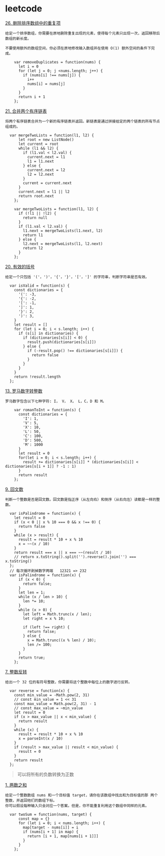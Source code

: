 # leetcode




[26. 删除排序数组中的重复项](https://leetcode-cn.com/problems/remove-duplicates-from-sorted-array/submissions/)

>>>
    给定一个排序数组，你需要在原地删除重复出现的元素，使得每个元素只出现一次，返回移除后数组的新长度。
    
    不要使用额外的数组空间，你必须在原地修改输入数组并在使用 O(1) 额外空间的条件下完成。 
>>>

```ecmascript 6
    var removeDuplicates = function(nums) {
      let i = 0
      for (let j = 0; j <nums.length; j++) {
        if (nums[i] !== nums[j]) {
          i++
          nums[i] = nums[j]
        }
      }
      return i + 1
    };
```

[21. 合并两个有序链表](https://leetcode-cn.com/problems/merge-two-sorted-lists/submissions/)

>>>
    将两个有序链表合并为一个新的有序链表并返回。新链表是通过拼接给定的两个链表的所有节点组成的。 
>>>

```ecmascript 6
  var mergeTwoLists = function(l1, l2) {
      let root = new ListNode()
      let current = root
      while (l1 && l2) {
        if (l1.val < l2.val) {
          current.next = l1
          l1 = l1.next
        } else {
          current.next = l2
          l2 = l2.next
        }
        current = current.next
      }
      current.next = l1 || l2
      return root.next
    };
    
    var mergeTwoLists = function(l1, l2) {
      if (!l1 || !l2) {
        return null
      }
      if (l1.val < l2.val) {
        l1.next = mergeTwoLists(l1.next, l2)
        return l1
      } else {
        l2.next = mergeTwoLists(l1, l2.next)
        return l2
      }
    };
```

[20. 有效的括号](https://leetcode-cn.com/problems/valid-parentheses/submissions/)

>>>
    给定一个只包括 '('，')'，'{'，'}'，'['，']' 的字符串，判断字符串是否有效。
>>>

```ecmascript 6
  var isValid = function(s) {
    const dictionaries = {
      '(': -3,
      '{': -2,
      '[': -1,
      ']': 1,
      '}': 2,
      ')': 3,
    }
    let result = []
    for (let i = 0; i < s.length; i++) {
      if (s[i] in dictionaries) {
        if (dictionaries[s[i]] < 0) {
          result.push(dictionaries[s[i]])
        } else {
          if (-result.pop() !== dictionaries[s[i]]) {
            return false
          }
        }
      }
    }
    return !result.length
  };
```


[13. 罗马数字转整数](https://leetcode-cn.com/problems/roman-to-integer/)

>>>
    罗马数字包含以下七种字符: I， V， X， L，C，D 和 M。
>>>

```ecmascript 6
    var romanToInt = function(s) {
      const dictionaries = {
        'I': 1,
        'V': 5,
        'X': 10,
        'L': 50,
        'C': 100,
        'D': 500,
        'M': 1000
      }
      let result = 0
      for(let i = 0; i < s.length; i++) {
        result += dictionaries[s[i]] * (dictionaries[s[i]] < dictionaries[s[i + 1]] ? -1 : 1)
      }
      return result
    };
```


[9. 回文数](https://leetcode-cn.com/problems/palindrome-number/)

>>>
    判断一个整数是否是回文数。回文数是指正序（从左向右）和倒序（从右向左）读都是一样的整数。
>>>

```ecmascript 6
  var isPalindrome = function(x) {
    let result = 0
    if (x < 0 || x % 10 === 0 && x !== 0) {
      return false
    }
    while (x > result) {
      result = result * 10 + x % 10
      x = ~~(x / 10)
    }
    return result === x || x === ~~(result / 10)
    // return x.toString().split('').reverse().join('') === x.toString()
  };
  // 每次循环剥掉数字两端   12321 => 232
  var isPalindrome = function(x) {
      if (x < 0) {
        return false;
      }
      let len = 1;
      while (x / len > 10) {
        len *= 10;
      }
      while (x > 0) {
        let left = Math.trunc(x / len);
        let right = x % 10;

        if (left !== right) {
          return false;
        } else {
          x = Math.trunc((x % len) / 10);
          len /= 100;
        }
      }
      return true;
    };
```

[7. 整数反转](https://leetcode-cn.com/problems/reverse-integer/)

>>>
    给出一个 32 位的有符号整数，你需要将这个整数中每位上的数字进行反转。
>>>

```ecmascript 6
  var reverse = function(x) {
    const min_value = -Math.pow(2, 31)
    // const min_value = 1 << 31
    const max_value = Math.pow(2, 31) - 1
    // const max_value = ~min_value
    let result = 0
    if (x > max_value || x < min_value) {
      return result
    }
    while (x) {
      result = result * 10 + x % 10
      x = parseInt(x / 10)
    }
    if (result > max_value || result < min_value) {
      result = 0
    }
    return result
  };
```
> 可以将所有的负数转换为正数



[1. 两数之和](https://leetcode-cn.com/problems/two-sum/submissions/)

>>>
    给定一个整数数组 nums 和一个目标值 target，请你在该数组中找出和为目标值的那 两个 整数，并返回他们的数组下标。
    你可以假设每种输入只会对应一个答案。但是，你不能重复利用这个数组中同样的元素。
>>>

```ecmascript 6
  var twoSum = function(nums, target) {
      const map = {}
      for (let i = 0; i < nums.length; i++) {
        map[target - nums[i]] = i
        if (nums[i + 1] in map) {
          return [i + 1, map[nums[i + 1]]]
        }
      }
    };
```
